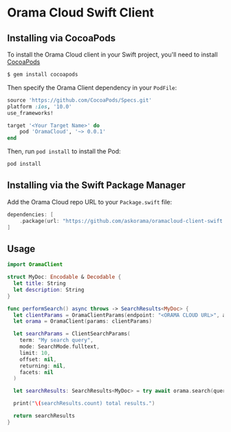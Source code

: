 # Orama Cloud Swift Client

## Installing via CocoaPods

To install the Orama Cloud client in your Swift project, you'll need to install [CocoaPods](https://cocoapods.org/)

```sh
$ gem install cocoapods
```

Then specify the Orama Client dependency in your `PodFile`:

```ruby
source 'https://github.com/CocoaPods/Specs.git'
platform :ios, '10.0'
use_frameworks!

target '<Your Target Name>' do
    pod 'OramaCloud', '~> 0.0.1'
end
```

Then, run `pod install` to install the Pod:

```sh
pod install
```

## Installing via the Swift Package Manager

Add the Orama Cloud repo URL to your `Package.swift` file:

```swift
dependencies: [
    .package(url: "https://github.com/askorama/oramacloud-client-swift.git", from: "0.0.1")
]
```

## Usage

```swift
import OramaClient

struct MyDoc: Encodable & Decodable {
  let title: String
  let description: String
}

func performSearch() async throws -> SearchResults<MyDoc> {
  let clientParams = OramaClientParams(endpoint: "<ORAMA CLOUD URL>", apiKey: "<ORAMA CLOUD API KEY>")
  let orama = OramaClient(params: clientParams)

  let searchParams = ClientSearchParams(
    term: "My search query",
    mode: SearchMode.fulltext,
    limit: 10,
    offset: nil,
    returning: nil,
    facets: nil
  )

  let searchResults: SearchResults<MyDoc> = try await orama.search(query: searchParams)

  print("\(searchResults.count) total results.")

  return searchResults
}

```